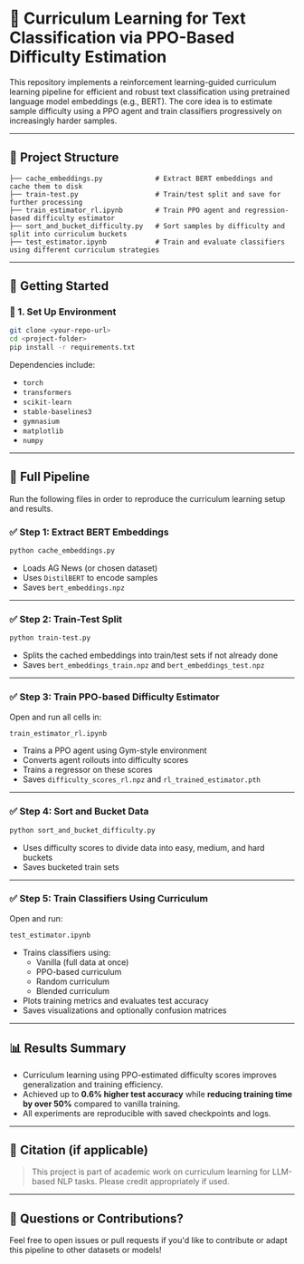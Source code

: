 # 🧠 Curriculum Learning for Text Classification via PPO-Based Difficulty Estimation

This repository implements a reinforcement learning-guided curriculum learning pipeline for efficient and robust text classification using pretrained language model embeddings (e.g., BERT). The core idea is to estimate sample difficulty using a PPO agent and train classifiers progressively on increasingly harder samples.

---

## 📁 Project Structure

```
├── cache_embeddings.py             # Extract BERT embeddings and cache them to disk
├── train-test.py                   # Train/test split and save for further processing
├── train_estimator_rl.ipynb        # Train PPO agent and regression-based difficulty estimator
├── sort_and_bucket_difficulty.py   # Sort samples by difficulty and split into curriculum buckets
├── test_estimator.ipynb            # Train and evaluate classifiers using different curriculum strategies
```

---

## 🚀 Getting Started

### 🔧 1. Set Up Environment

```bash
git clone <your-repo-url>
cd <project-folder>
pip install -r requirements.txt
```

Dependencies include:
- `torch`
- `transformers`
- `scikit-learn`
- `stable-baselines3`
- `gymnasium`
- `matplotlib`
- `numpy`

---

## 🔁 Full Pipeline

Run the following files in order to reproduce the curriculum learning setup and results.

### ✅ Step 1: Extract BERT Embeddings
```bash
python cache_embeddings.py
```
- Loads AG News (or chosen dataset)
- Uses `DistilBERT` to encode samples
- Saves `bert_embeddings.npz`

---

### ✅ Step 2: Train-Test Split
```bash
python train-test.py
```
- Splits the cached embeddings into train/test sets if not already done
- Saves `bert_embeddings_train.npz` and `bert_embeddings_test.npz`

---

### ✅ Step 3: Train PPO-based Difficulty Estimator
Open and run all cells in:

```bash
train_estimator_rl.ipynb
```
- Trains a PPO agent using Gym-style environment
- Converts agent rollouts into difficulty scores
- Trains a regressor on these scores
- Saves `difficulty_scores_rl.npz` and `rl_trained_estimator.pth`

---

### ✅ Step 4: Sort and Bucket Data
```bash
python sort_and_bucket_difficulty.py
```
- Uses difficulty scores to divide data into easy, medium, and hard buckets
- Saves bucketed train sets

---

### ✅ Step 5: Train Classifiers Using Curriculum
Open and run:

```bash
test_estimator.ipynb
```
- Trains classifiers using:
  - Vanilla (full data at once)
  - PPO-based curriculum
  - Random curriculum
  - Blended curriculum
- Plots training metrics and evaluates test accuracy
- Saves visualizations and optionally confusion matrices

---

## 📊 Results Summary

- Curriculum learning using PPO-estimated difficulty scores improves generalization and training efficiency.
- Achieved up to **0.6% higher test accuracy** while **reducing training time by over 50%** compared to vanilla training.
- All experiments are reproducible with saved checkpoints and logs.

---

## 🧠 Citation (if applicable)

> This project is part of academic work on curriculum learning for LLM-based NLP tasks. Please credit appropriately if used.

---

## 🙋 Questions or Contributions?

Feel free to open issues or pull requests if you'd like to contribute or adapt this pipeline to other datasets or models!